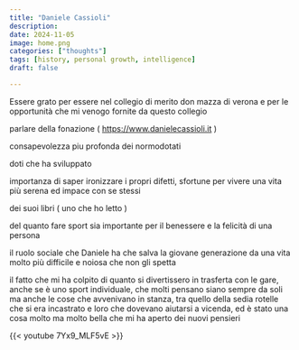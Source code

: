 ```yaml
---
title: "Daniele Cassioli"
description: 
date: 2024-11-05
image: home.png
categories: ["thoughts"]
tags: [history, personal growth, intelligence]
draft: false

---
```


Essere grato per essere nel collegio di merito don mazza di verona e per le opportunità che mi venogo fornite da questo collegio

parlare della fonazione ( https://www.danielecassioli.it )

consapevolezza piu profonda dei normodotati

doti che ha sviluppato

importanza di saper ironizzare i propri difetti, sfortune per vivere una vita più serena ed impace con se stessi

dei suoi libri ( uno che ho letto )

del quanto fare sport sia importante per il benessere e la felicità di una persona

il ruolo sociale che Daniele ha che salva la giovane generazione da una vita molto più difficile e noiosa che non gli spetta

il fatto che mi ha colpito di quanto si divertissero in trasferta con le gare, anche se è uno sport individuale, che molti pensano siano sempre da soli ma anche le cose che avvenivano in stanza, tra quello della sedia rotelle che si era incastrato e loro che dovevano aiutarsi a vicenda, ed è stato una cosa molto ma molto bella che mi ha aperto dei nuovi pensieri

{{< youtube 7Yx9_MLF5vE >}}